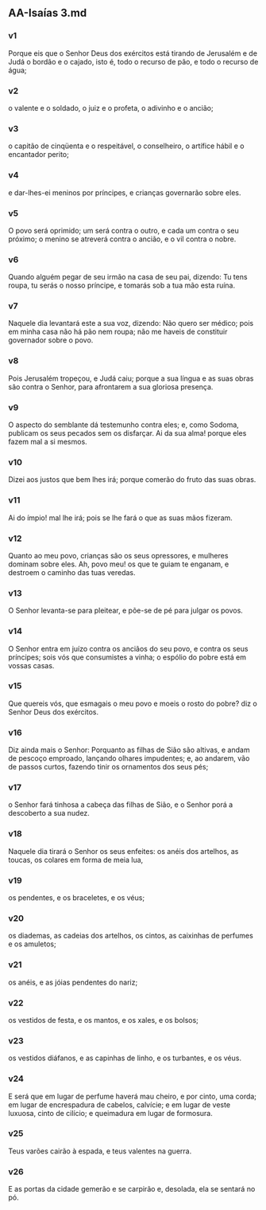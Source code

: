## AA-Isaías 3.md
### v1
 Porque eis que o Senhor Deus dos exércitos está tirando de Jerusalém e de Judá o bordão e o cajado, isto é, todo o recurso de pão, e todo o recurso de água;
### v2
 o valente e o soldado, o juiz e o profeta, o adivinho e o ancião;
### v3
 o capitão de cinqüenta e o respeitável, o conselheiro, o artífice hábil e o encantador perito;
### v4
 e dar-lhes-ei meninos por príncipes, e crianças governarão sobre eles.
### v5
 O povo será oprimido; um será contra o outro, e cada um contra o seu próximo; o menino se atreverá contra o ancião, e o vil contra o nobre.
### v6
 Quando alguém pegar de seu irmão na casa de seu pai, dizendo: Tu tens roupa, tu serás o nosso príncipe, e tomarás sob a tua mão esta ruína.
### v7
 Naquele dia levantará este a sua voz, dizendo: Não quero ser médico; pois em minha casa não há pão nem roupa; não me haveis de constituir governador sobre o povo.
### v8
 Pois Jerusalém tropeçou, e Judá caiu; porque a sua língua e as suas obras são contra o Senhor, para afrontarem a sua gloriosa presença.
### v9
 O aspecto do semblante dá testemunho contra eles; e, como Sodoma, publicam os seus pecados sem os disfarçar. Ai da sua alma! porque eles fazem mal a si mesmos.
### v10
 Dizei aos justos que bem lhes irá; porque comerão do fruto das suas obras.
### v11
 Ai do ímpio! mal lhe irá; pois se lhe fará o que as suas mãos fizeram.
### v12
 Quanto ao meu povo, crianças são os seus opressores, e mulheres dominam sobre eles. Ah, povo meu! os que te guiam te enganam, e destroem o caminho das tuas veredas.
### v13
 O Senhor levanta-se para pleitear, e põe-se de pé para julgar os povos.
### v14
 O Senhor entra em juízo contra os anciãos do seu povo, e contra os seus príncipes; sois vós que consumistes a vinha; o espólio do pobre está em vossas casas.
### v15
 Que quereis vós, que esmagais o meu povo e moeis o rosto do pobre? diz o Senhor Deus dos exércitos.
### v16
 Diz ainda mais o Senhor: Porquanto as filhas de Sião são altivas, e andam de pescoço emproado, lançando olhares impudentes; e, ao andarem, vão de passos curtos, fazendo tinir os ornamentos dos seus pés;
### v17
 o Senhor fará tinhosa a cabeça das filhas de Sião, e o Senhor porá a descoberto a sua nudez.
### v18
 Naquele dia tirará o Senhor os seus enfeites: os anéis dos artelhos, as toucas, os colares em forma de meia lua,
### v19
 os pendentes, e os braceletes, e os véus;
### v20
 os diademas, as cadeias dos artelhos, os cintos, as caixinhas de perfumes e os amuletos;
### v21
 os anéis, e as jóias pendentes do nariz;
### v22
 os vestidos de festa, e os mantos, e os xales, e os bolsos;
### v23
 os vestidos diáfanos, e as capinhas de linho, e os turbantes, e os véus.
### v24
 E será que em lugar de perfume haverá mau cheiro, e por cinto, uma corda; em lugar de encrespadura de cabelos, calvície; e em lugar de veste luxuosa, cinto de cilício; e queimadura em lugar de formosura.
### v25
 Teus varões cairão à espada, e teus valentes na guerra.
### v26
 E as portas da cidade gemerão e se carpirão e, desolada, ela se sentará no pó.
